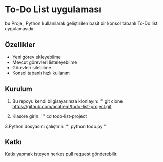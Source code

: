 # To-Do List uygulaması

bu Proje , Python kullanılarak geliştirilen basit bir konsol tabanlı To-Do list uygulamasıdır.

## Özellikler
 - Yeni görev ekleyebilme
 - Mevcut görevleri listeleyebilme
 - Görevleri silebilme
 - Konsol tabanlı hızlı kullanım

## Kurulum
1. Bu repoyu kendi bilgisayarınıza klonlayın:
    '''
   git  clone
   https://github.com/acatrem/todo-list-project.git

2. Klasöre girin:
   '''
   cd todo-list-project

3.Python dosyasını çalıştırın:
 '''
 python todo.py
 '''

## Katkı
Katkı yapmak isteyen herkes pull request gönderebilir.

